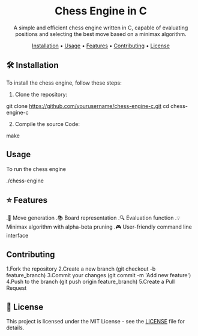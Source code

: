 
<h1 align="center">Chess Engine in C</h1>

<p align="center">
  A simple and efficient chess engine written in C, capable of evaluating positions and selecting the best move based on a minimax algorithm.
</p>

<p align="center">
  <a href="#installation">Installation</a> •
  <a href="#usage">Usage</a> •
  <a href="#features">Features</a> •
  <a href="#contributing">Contributing</a> •
  <a href="#license">License</a>
</p>

## 🛠️ Installation

To install the chess engine, follow these steps:

1. Clone the repository:

git clone https://github.com/yourusername/chess-engine-c.git
cd chess-engine-c

2. Compile the source Code: 

make 

## Usage 
To run the chess engine 

./chess-engine

## ⭐ Features 
.🎯 Move generation
.📚 Board representation
.🔍 Evaluation function
.💡 Minimax algorithm with alpha-beta pruning
.🎮 User-friendly command line interface

## Contributing 
1.Fork the repository
2.Create a new branch (git checkout -b feature_branch)
3.Commit your changes (git commit -m 'Add new feature')
4.Push to the branch (git push origin feature_branch)
5.Create a Pull Request

 ## 📄 License

This project is licensed under the MIT License - see the [LICENSE](LICENSE) file for details.

